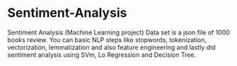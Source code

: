 # Sentiment-Analysis
Sentiment Analysis (Machine Learning project)
Data set is a json file of 1000 books review. You can basic NLP steps like stopwords, tokenization, vectorization, lemmatization and also feature engineering and lastly did sentiment analysis using SVm, Lo Regression and Decision Tree.
